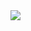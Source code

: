 
<a href="https://github.com/anuraghazra/github-readme-stats">
  <img align="left" src="https://github-readme-stats.vercel.app/api/top-langs/?username=Kazuya-Sakamoto&theme=buefy" />
</a>
<p align="left">
  <a href="https://twitter.com/sakamotokazuyat"><img src="https://img.shields.io/twitter/follow/sakamotokazuyat?style=social" height="17px;" /></a>
<p>
